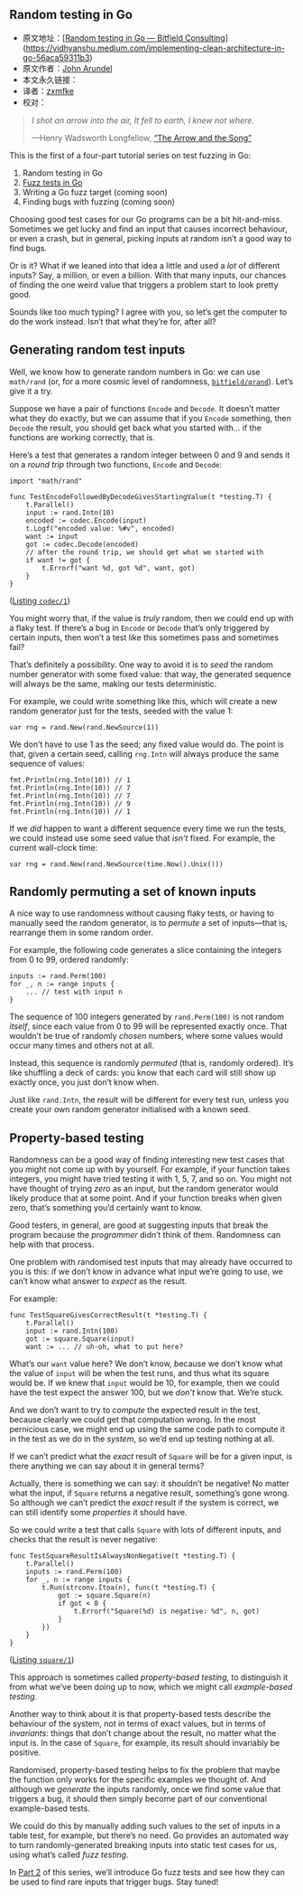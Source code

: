 ## Random testing in Go

- 原文地址：[[Random testing in Go — Bitfield Consulting](https://bitfieldconsulting.com/golang/random-testing)](https://vidhyanshu.medium.com/implementing-clean-architecture-in-go-56aca59311b3)
- 原文作者：[John Arundel](https://bitfieldconsulting.com/golang?author=5e10bdc11264f20181591485)
- 本文永久链接：
- 译者：[zxmfke](https://github.com/zxmfke)
- 校对：

> *I shot an arrow into the air,*
> *It fell to earth, I knew not where.*
>
> —Henry Wadsworth Longfellow, [“The Arrow and the Song”](https://www.poetryfoundation.org/poems/44624/the-arrow-and-the-song)

This is the first of a four-part tutorial series on test fuzzing in Go:

1. Random testing in Go
2. [Fuzz tests in Go](https://bitfieldconsulting.com/golang/fuzz-tests)
3. Writing a Go fuzz target (coming soon)
4. Finding bugs with fuzzing (coming soon)

Choosing good test cases for our Go programs can be a bit hit-and-miss. Sometimes we get lucky and find an input that causes incorrect behaviour, or even a crash, but in general, picking inputs at random isn’t a good way to find bugs.

Or is it? What if we leaned into that idea a little and used a *lot* of different inputs? Say, a million, or even a billion. With that many inputs, our chances of finding the one weird value that triggers a problem start to look pretty good.

Sounds like too much typing? I agree with you, so let’s get the computer to do the work instead. Isn’t that what they’re for, after all?

## Generating random test inputs

Well, we know how to generate random numbers in Go: we can use `math/rand` (or, for a more cosmic level of randomness, [`bitfield/qrand`](https://github.com/bitfield/qrand)). Let’s give it a try.

Suppose we have a pair of functions `Encode` and `Decode`. It doesn’t matter what they do exactly, but we can assume that if you `Encode` something, then `Decode` the result, you should get back what you started with… if the functions are working correctly, that is.

Here’s a test that generates a random integer between 0 and 9 and sends it on a *round trip* through two functions, `Encode` and `Decode`:

```
import "math/rand"

func TestEncodeFollowedByDecodeGivesStartingValue(t *testing.T) {
    t.Parallel()
    input := rand.Intn(10)
    encoded := codec.Encode(input)
    t.Logf("encoded value: %#v", encoded)
    want := input
    got := codec.Decode(encoded)
    // after the round trip, we should get what we started with
    if want != got {
        t.Errorf("want %d, got %d", want, got)
    }
}
```

([Listing `codec/1`](https://github.com/bitfield/tpg-tests/blob/main/codec/1/codec_test.go))

You might worry that, if the value is *truly* random, then we could end up with a flaky test. If there’s a bug in `Encode` or `Decode` that’s only triggered by certain inputs, then won’t a test like this sometimes pass and sometimes fail?

That’s definitely a possibility. One way to avoid it is to *seed* the random number generator with some fixed value: that way, the generated sequence will always be the same, making our tests deterministic.

For example, we could write something like this, which will create a new random generator just for the tests, seeded with the value 1:

```
var rng = rand.New(rand.NewSource(1))
```

We don’t have to use 1 as the seed; any fixed value would do. The point is that, given a certain seed, calling `rng.Intn` will always produce the same sequence of values:

```
fmt.Println(rng.Intn(10)) // 1
fmt.Println(rng.Intn(10)) // 7
fmt.Println(rng.Intn(10)) // 7
fmt.Println(rng.Intn(10)) // 9
fmt.Println(rng.Intn(10)) // 1
```

If we *did* happen to want a different sequence every time we run the tests, we could instead use some seed value that *isn’t* fixed. For example, the current wall-clock time:

```
var rng = rand.New(rand.NewSource(time.Now().Unix()))
```

## Randomly permuting a set of known inputs

A nice way to use randomness without causing flaky tests, or having to manually seed the random generator, is to *permute* a set of inputs—that is, rearrange them in some random order.

For example, the following code generates a slice containing the integers from 0 to 99, ordered randomly:

```
inputs := rand.Perm(100)
for _, n := range inputs {
    ... // test with input n
}
```

The sequence of 100 integers generated by `rand.Perm(100)` is not random *itself*, since each value from 0 to 99 will be represented exactly once. That wouldn’t be true of randomly *chosen* numbers, where some values would occur many times and others not at all.

Instead, this sequence is randomly *permuted* (that is, randomly ordered). It’s like shuffling a deck of cards: you know that each card will still show up exactly once, you just don’t know when.

Just like `rand.Intn`, the result will be different for every test run, unless you create your own random generator initialised with a known seed.

## Property-based testing

Randomness can be a good way of finding interesting new test cases that you might not come up with by yourself. For example, if your function takes integers, you might have tried testing it with 1, 5, 7, and so on. You might not have thought of trying *zero* as an input, but the random generator would likely produce that at some point. And if your function breaks when given zero, that’s something you’d certainly want to know.

Good testers, in general, are good at suggesting inputs that break the program because the *programmer* didn’t think of them. Randomness can help with that process.

One problem with randomised test inputs that may already have occurred to you is this: if we don’t know in advance what input we’re going to use, we can’t know what answer to *expect* as the result.

For example:

```
func TestSquareGivesCorrectResult(t *testing.T) {
    t.Parallel()
    input := rand.Intn(100)
    got := square.Square(input)
    want := ... // uh-oh, what to put here?
```

What’s our `want` value here? We don’t know, because we don’t know what the value of `input` will be when the test runs, and thus what its square would be. If we knew that `input` would be 10, for example, then we could have the test expect the answer 100, but we *don’t* know that. We’re stuck.

And we don’t want to try to *compute* the expected result in the test, because clearly we could get that computation wrong. In the most pernicious case, we might end up using the same code path to compute it in the test as we do in the *system*, so we’d end up testing nothing at all.

If we can’t predict what the *exact* result of `Square` will be for a given input, is there anything we can say about it in general terms?

Actually, there is something we can say: it shouldn’t be negative! No matter what the input, if `Square` returns a negative result, something’s gone wrong. So although we can’t predict the *exact* result if the system is correct, we can still identify some *properties* it should have.

So we could write a test that calls `Square` with lots of different inputs, and checks that the result is never negative:

```
func TestSquareResultIsAlwaysNonNegative(t *testing.T) {
    t.Parallel()
    inputs := rand.Perm(100)
    for _, n := range inputs {
        t.Run(strconv.Itoa(n), func(t *testing.T) {
            got := square.Square(n)
            if got < 0 {
                t.Errorf("Square(%d) is negative: %d", n, got)
            }
        })
    }
}
```

([Listing `square/1`](https://github.com/bitfield/tpg-tests/blob/main/square/1/square_test.go))

This approach is sometimes called *property-based testing*, to distinguish it from what we’ve been doing up to now, which we might call *example-based testing*.

Another way to think about it is that property-based tests describe the behaviour of the system, not in terms of exact values, but in terms of *invariants*: things that don’t change about the result, no matter what the input is. In the case of `Square`, for example, its result should invariably be positive.

Randomised, property-based testing helps to fix the problem that maybe the function only works for the specific examples we thought of. And although we *generate* the inputs randomly, once we find some value that triggers a bug, it should then simply become part of our conventional example-based tests.

We could do this by manually adding such values to the set of inputs in a table test, for example, but there’s no need. Go provides an automated way to turn randomly-generated breaking inputs into static test cases for us, using what’s called *fuzz testing*.

In [Part 2](https://bitfieldconsulting.com/golang/fuzz-tests) of this series, we’ll introduce Go fuzz tests and see how they can be used to find rare inputs that trigger bugs. Stay tuned!